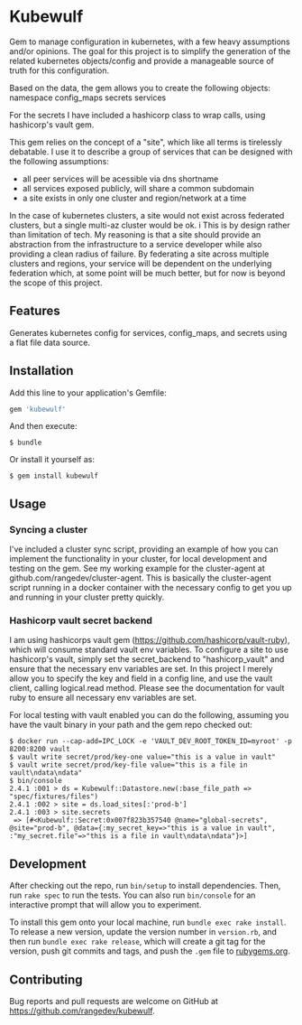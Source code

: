 # Kubewulf

Gem to manage configuration in kubernetes, with a few heavy assumptions and/or opinions. The goal for this project is to simplify the generation of the related kubernetes objects/config and provide a manageable source of truth for this configuration.

Based on the data, the gem allows you to create the following objects:
namespace
config_maps
secrets
services

For the secrets I have included a hashicorp class to wrap calls, using hashicorp's vault gem.

This gem relies on the concept of a "site", which like all terms is tirelessly debatable. I use it to describe a group of services that can be designed with the following assumptions:
* all peer services will be acessible via dns shortname
* all services exposed publicly, will share a common subdomain
* a site exists in only one cluster and region/network at a time

In the case of kubernetes clusters, a site would not exist across federated clusters, but a single multi-az cluster would be ok. i
This is by design rather than limitation of tech. My reasoning is that a site should provide an abstraction from the infrastructure to a service developer while also providing a clean radius of failure. By federating a site across multiple clusters and regions, your service will be dependent on the underlying federation which, at some point will be much better, but for now is beyond the scope of this project.

## Features
Generates kubernetes config for services, config_maps, and secrets using a flat file data source.


## Installation

Add this line to your application's Gemfile:

```ruby
gem 'kubewulf'
```

And then execute:

    $ bundle

Or install it yourself as:

    $ gem install kubewulf

## Usage
### Syncing a cluster
I've included a cluster sync script, providing an example of how you can implement the functionality in your cluster, for local development and testing on the gem. See my working example for the cluster-agent at github.com/rangedev/cluster-agent. This is basically the cluster-agent script running in a docker container with the necessary config to get you up and running in your cluster pretty quickly.

### Hashicorp vault secret backend
I am using hashicorps vault gem (https://github.com/hashicorp/vault-ruby), which will consume standard vault env variables. To configure a site to use hashicorp's vault, simply set the secret_backend to "hashicorp_vault" and ensure that the necessary env variables are set.
In this project I merely allow you to specify the key and field in a config line, and use the vault client, calling logical.read method.
Please see the documentation for vault ruby to ensure all necessary env variables are set.

For local testing with vault enabled you can do the following, assuming you have the vault binary in your path and the gem repo checked out:
```
$ docker run --cap-add=IPC_LOCK -e 'VAULT_DEV_ROOT_TOKEN_ID=myroot' -p 8200:8200 vault
$ vault write secret/prod/key-one value="this is a value in vault"
$ vault write secret/prod/key-file value="this is a file in vault\ndata\ndata"
$ bin/console
2.4.1 :001 > ds = Kubewulf::Datastore.new(:base_file_path => "spec/fixtures/files")
2.4.1 :002 > site = ds.load_sites[:'prod-b']
2.4.1 :003 > site.secrets
 => [#<Kubewulf::Secret:0x007f823b357540 @name="global-secrets", @site="prod-b", @data={:my_secret_key=>"this is a value in vault", :"my_secret.file"=>"this is a file in vault\ndata\ndata"}>]
```

## Development

After checking out the repo, run `bin/setup` to install dependencies. Then, run `rake spec` to run the tests. You can also run `bin/console` for an interactive prompt that will allow you to experiment.

To install this gem onto your local machine, run `bundle exec rake install`. To release a new version, update the version number in `version.rb`, and then run `bundle exec rake release`, which will create a git tag for the version, push git commits and tags, and push the `.gem` file to [rubygems.org](https://rubygems.org).

## Contributing

Bug reports and pull requests are welcome on GitHub at https://github.com/rangedev/kubewulf.
